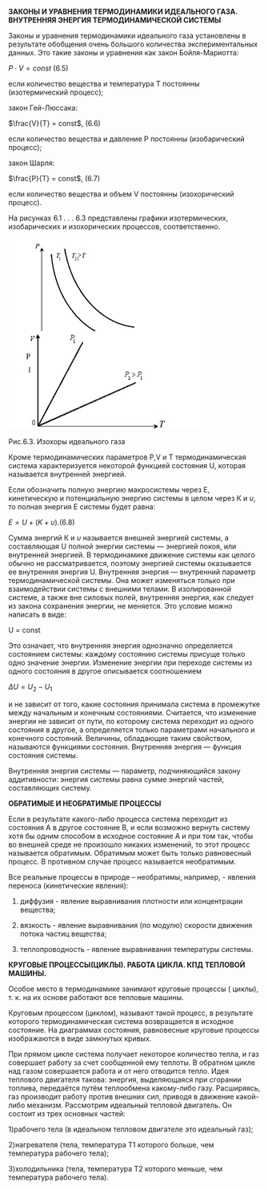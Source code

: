 **ЗАКОНЫ И УРАВНЕНИЯ ТЕРМОДИНАМИКИ ИДЕАЛЬНОГО ГАЗА. ВНУТРЕННЯЯ ЭНЕРГИЯ ТЕРМОДИНАМИЧЕСКОЙ СИСТЕМЫ**

Законы и уравнения термодинамики идеального газа установлены в результате обобщения очень большого количества экспериментальных данных. Это такие законы и уравнения как закон Бойля-Мариотта:

$P\cdot V = const$ (6.5)

если количество вещества и температура Т постоянны (изотермический процесс);

закон Гей-Люссака:

$\frac{V}{T} = const$, (6.6)

если количество вещества и давление Р постоянны (изобарический процесс);

закон Шарля:

$\frac{P}{T} = const$, (6.7)

если количество вещества и объем V постоянны (изохорический процесс).

На рисунках 6.1 . . . 6.3 представлены графики изотермических, изобарических и изохорических процессов, соответственно.


![](img/Pasted%20image%2020240506171736.png)


Рис.6.3. Изохоры идеального газа

Кроме термодинамических параметров P,V и T термодинамическая система характеризуется некоторой функцией состояния U, которая называется внутренней энергией.

Если обозначить полную энергию макросистемы через Е, кинетическую и потенциальную энергию системы в целом через К и $\upsilon$, то полная энергия Е системы будет равна:

$E=U+(K+\upsilon)$.(6.8)

Сумма энергий К и $\upsilon$ называется внешней энергией системы, а составляющая U полной энергии системы — энергией покоя, или внутренней энергией. В термодинамике движение системы как целого обычно не рассматривается, поэтому энергией системы оказывается ее внутренняя энергия U. Внутренняя энергия — внутренний параметр термодинамической системы. Она может изменяться только при взаимодействии системы с внешними телами. В изолированной системе, а также вне силовых полей, внутренняя энергия, как следует из закона сохранения энергии, не меняется. Это условие можно написать в виде:

U = const

Это означает, что внутренняя энергия однозначно определяется состоянием системы: каждому состоянию системы присуще только одно значение энергии. Изменение энергии при переходе системы из одного состояния в другое описывается соотношением

$\Delta U = U_{2}-U_{1}$ 

и не зависит от того, какие состояния принимала система в промежутке между начальным и конечным состояниями. Считается, что изменение энергии не зависит от пути, по которому система переходит из одного состояния в другое, а определяется только параметрами начального и конечного состояний. Величины, обладающие таким свойством, называются функциями состояния. Внутренняя энергия — функция состояния системы.

Внутренняя энергия системы — параметр, подчиняющийся закону аддитивности: энергия системы равна сумме энергий частей, составляющих систему.

**ОБРАТИМЫЕ И НЕОБРАТИМЫЕ ПРОЦЕССЫ** 

Если в результате какого-либо процесса система переходит из состояния А в другое состояние В, и если возможно вернуть систему хотя бы одним способом в исходное состояние А и при том так, чтобы во внешней среде не произошло никаких изменений, то этот процесс называется обратимым. Обратимым может быть только равновесный процесс. В противном случае процесс называется необратимым.

Все реальные процессы в природе – необратимы, например, - явления переноса (кинетические явления):

1) диффузия - явление выравнивания плотности или концентрации вещества;

2) вязкость - явление выравнивания (по модулю) скорости движения потока частиц вещества;

3) теплопроводность - явление выравнивания температуры системы.

**КРУГОВЫЕ ПРОЦЕССЫ(ЦИКЛЫ). РАБОТА ЦИКЛА. КПД ТЕПЛОВОЙ МАШИНЫ.**

Особое место в термодинамике занимают круговые процессы ( циклы), т. к. на их основе работают все тепловые машины.

Круговым процессом (циклом), называют такой процесс, в результате которого термодинамическая система возвращается в исходное состояние. На диаграммах состояния, равновесные круговые процессы изображаются в виде замкнутых кривых.

При прямом цикле система получает некоторое количество тепла, и газ совершает работу за счет сообщенной ему теплоты. В обратном цикле над газом совершается работа и от него отводится тепло. Идея теплового двигателя такова: энергия, выделяющаяся при сгорании топлива, передаётся путём теплообмена какому-либо газу. Расширяясь, газ производит работу против внешних сил, приводя в движение какой-либо механизм. Рассмотрим идеальный тепловой двигатель. Он состоит из трех основных частей:

1)рабочего тела (в идеальном тепловом двигателе это идеальный газ); 

2)нагревателя (тела, температура Т1 которого больше, чем температура рабочего тела); 

3)холодильника (тела, температура Т2 которого меньше, чем температура рабочего тела).